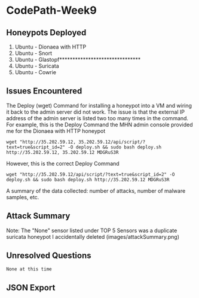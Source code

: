 # CodePath-Week9


## Honeypots Deployed
  1. Ubuntu - Dionaea with HTTP
  2. Ubuntu - Snort
  3. Ubuntu - Glastopf*******************************
  4. Ubuntu - Suricata
  5. Ubuntu - Cowrie
	
## Issues Encountered
The Deploy (wget) Command for installing a honeypot into a VM and wiring it back to the admin server did not work.
The issue is that the external IP address of the admin server is listed two too many times in the command. For
example, this is the Deploy Command the MHN admin console provided me for the Dionaea with HTTP honeypot
```
wget "http://35.202.59.12, 35.202.59.12/api/script/?text=true&script_id=2" -O deploy.sh && sudo bash deploy.sh http://35.202.59.12, 35.202.59.12 MDGRuS3R
```

However, this is the correct Deploy Command
```
wget "http://35.202.59.12/api/script/?text=true&script_id=2" -O deploy.sh && sudo bash deploy.sh http://35.202.59.12 MDGRuS3R
```
	

	
A summary of the data collected: number of attacks, number of malware samples, etc.
## Attack Summary
Note: The "None" sensor listed under TOP 5 Sensors was a duplicate suricata honeypot I accidentally deleted
(images/attackSummary.png)
	
	
## Unresolved Questions
	None at this time
	
## JSON Export
